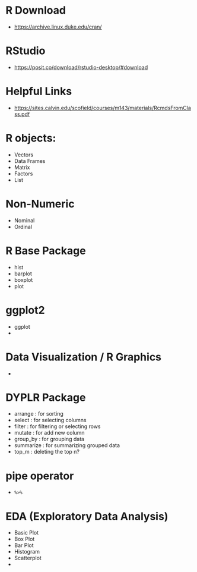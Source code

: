# R Download
- https://archive.linux.duke.edu/cran/
 
# RStudio
- https://posit.co/download/rstudio-desktop/#download

# Helpful Links
- https://sites.calvin.edu/scofield/courses/m143/materials/RcmdsFromClass.pdf


# R objects:
- Vectors
- Data Frames
- Matrix
- Factors
- List

# Non-Numeric
- Nominal 
- Ordinal

# R Base Package
- hist
- barplot
- boxplot
- plot

# ggplot2
- ggplot
- 

# Data Visualization / R Graphics
- 

# DYPLR Package
- arrange : for sorting
- select : for selecting columns
- filter : for filtering or selecting rows
- mutate : for add new column
- group_by : for grouping data
- summarize : for summarizing grouped data
- top_m : deleting the top n?

# pipe operator
- `%>%`

# EDA (Exploratory Data Analysis)
- Basic Plot
- Box Plot
- Bar Plot
- Histogram
- Scatterplot
- 